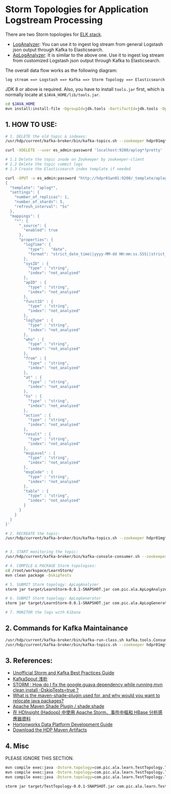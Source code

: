 # Storm Topologies for Application Logstream Processing

There are two Storm topologies for [ELK stack](https://www.elastic.co/products).

  - [LogAnalyzer](src/main/java/com/pic/ala/LogAnalyzer.java): You can use it to ingest log stream from general Logstash json output through Kafka to Elasticsearch.
  - [ApLogAnalyzer](src/main/java/com/pic/ala/ApLogAnalyzer.java): It is similar to the above one. Use it to ingest log stream from customized Logstash json output through Kafka to Elasticsearch.
  
The overall data flow works as the following diagram:

```
log stream ==> Logstash ==> Kafka ==> Storm Topology ==> Elasticsearch
```

JDK 8 or above is required. Also, you have to install `tools.jar` first, which is normally locate at `$JAVA_HOME/lib/tools.jar`.

```bash
cd $JAVA_HOME
mvn install:install-file -DgroupId=jdk.tools -DartifactId=jdk.tools -Dpackaging=jar -Dversion=1.8 -Dfile=tools.jar -DgeneratePom=true
```

## 1. HOW TO USE:

```bash
# 1. DELETE the old topic & indexes:
/usr/hdp/current/kafka-broker/bin/kafka-topics.sh --zookeeper hdpr01mgt:2181,hdpr01hn01:2181,hdpr01hn02:2181 --topic ap-log-v1 --delete

curl -XDELETE --user es_admin:password 'localhost:9200/aplog*?pretty'

# 1.1 Delete the topic znode on Zookeeper by zookeeper-client
# 1.2 Delete the topic commit logs
# 1.3 Create the Elasticsearch index template if needed

curl -XPUT -u es_admin:password "http://hdpr01wn01:9200/_template/aplog*?pretty=true" -d  '
{
  "template": "aplog*",
  "settings": {
    "number_of_replicas": 1,
    "number_of_shards": 5,
    "refresh_interval": "5s"
  },
  "mappings": {
    "*": {
      "_source": {
        "enabled": true
      },
      "properties": {
        "logTime": {
          "type":   "date",
          "format": "strict_date_time||yyyy-MM-dd HH:mm:ss.SSS||strict_date_optional_time||epoch_millis"
        },
        "sysID" : {
          "type" : "string",
          "index": "not_analyzed"
        },
        "apID" : {
          "type" : "string",
          "index": "not_analyzed" 
        },
        "functID" : {
          "type" : "string",
          "index": "not_analyzed" 
        },
        "logType" : {
          "type" : "string",
          "index": "not_analyzed" 
        },
        "who" : {
          "type" : "string",
          "index": "not_analyzed"
        },
        "from" : {
          "type" : "string",
          "index": "not_analyzed"
        },
        "at" : {
          "type" : "string",
          "index": "not_analyzed"
        },
        "to" : {
          "type" : "string",
          "index": "not_analyzed"
        },
        "action" : {
          "type" : "string",
          "index": "not_analyzed"
        },
        "result" : {
          "type" : "string",
          "index": "not_analyzed"
        },
        "msgLevel" : {
          "type" : "string",
          "index": "not_analyzed"
        },
        "msgCode" : {
          "type" : "string",
          "index": "not_analyzed"
        },
        "table" : {
          "type" : "string",
          "index": "not_analyzed"
        }
      }
    }
  }
}'

# 2. RECREATE the topic:
/usr/hdp/current/kafka-broker/bin/kafka-topics.sh --zookeeper hdpr01mgt:2181,hdpr01hn01:2181,hdpr01hn02:2181 --topic ap-log-v1 --create --replication-factor 2 --partition 10 


# 3. START monitoring the topic:
/usr/hdp/current/kafka-broker/bin/kafka-console-consumer.sh --zookeeper hdpr01mgt:2181 --topic ap-log-v1 --from-beginning

# 4. COMPILE & PACKAGE Storm topologies:
cd /root/workspace/LearnStorm/
mvn clean package -DskipTests

# 5. SUBMIT Storm topology: ApLogAnalyzer
storm jar target/LearnStorm-0.0.1-SNAPSHOT.jar com.pic.ala.ApLogAnalyzer

# 6. SUBMIT Storm topology: ApLogGenerator
storm jar target/LearnStorm-0.0.1-SNAPSHOT.jar com.pic.ala.ApLogGenerator

# 7. MONITOR the logs with Kibana
```

## 2. Commands for Kafka Maintainance

```bash
/usr/hdp/current/kafka-broker/bin/kafka-run-class.sh kafka.tools.ConsumerOffsetChecker --zookeeper hdpr01mgt:2181 --group aplog-analyzer
/usr/hdp/current/kafka-broker/bin/kafka-topics.sh --zookeeper hdpr01mgt:2181 --topic ap-log-v1 --describe
```

## 3. References:

 * [Unofficial Storm and Kafka Best Practices Guide](https://community.hortonworks.com/articles/550/unofficial-storm-and-kafka-best-practices-guide.html)
 * [KafkaSpout 浅析](http://www.cnblogs.com/cruze/p/4241181.html)
 * [STORM : How do I fix the google.guava dependency while running mvn clean install -DskipTests=true ?](https://community.hortonworks.com/questions/14998/storm-how-do-i-fix-the-googleguava-dependency-whil.html)
 * [What is the maven-shade-plugin used for, and why would you want to relocate java packages?](http://stackoverflow.com/questions/13620281/what-is-the-maven-shade-plugin-used-for-and-why-would-you-want-to-relocate-java)
 * [Apache Maven Shade Plugin / shade:shade](https://maven.apache.org/plugins/maven-shade-plugin/shade-mojo.html)
 * [在 HDInsight (Hadoop) 中使用 Apache Storm、事件中樞和 HBase 分析感應器資料](https://azure.microsoft.com/zh-tw/documentation/articles/hdinsight-storm-sensor-data-analysis/)
 * [Hortonworks Data Platform Development Guide](https://community.hortonworks.com/articles/43727/hortonworks-data-platform-development-guide.html)
 * [Download the HDP Maven Artifacts](https://docs.hortonworks.com/HDPDocuments/HDP2/HDP-2.4.2/bk_installing_manually_book/content/ch01s13.html)

## 4. Misc

PLEASE IGNORE THIS SECTION.

```bash
mvn compile exec:java -Dstorm.topology=com.pic.ala.learn.TestTopology.TestTridentTopology
mvn compile exec:java -Dstorm.topology=com.pic.ala.learn.TestTopology.TridentWordCount
mvn compile exec:java -Dstorm.topology=com.pic.ala.learn.TestTopology.TridentKafkaWordCount

storm jar target/TestTopology-0.0.1-SNAPSHOT.jar com.pic.ala.learn.TestTopology.TridentKafkaWordCount hdp01.localdomain:2181 hdp02.localdomain:6667
```

